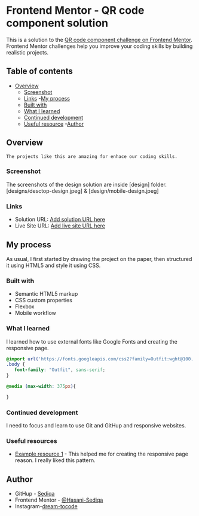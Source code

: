 # Frontend Mentor - QR code component solution

This is a solution to the [QR code component challenge on Frontend Mentor](https://www.frontendmentor.io/challenges/qr-code-component-iux_sIO_H). Frontend Mentor challenges help you improve your coding skills by building realistic projects. 

## Table of contents

- [Overview](#overview)
  - [Screenshot](#screenshot)
  - [Links](#links)
  -[My process](#)
  - [Built with](#)
  - [What I learned](# )
  - [Continued development](#continued-development)
  - [Useful resource](#)
  -[Author](#)

## Overview
    The projects like this are amazing for enhace our coding skills.

### Screenshot
The screenshots of the design solution are inside [design] folder.
[designs/desctop-design.jpeg] & [design/mobile-design.jpeg]

### Links

- Solution URL: [Add solution URL here](https://your-solution-url.com)
- Live Site URL: [Add live site URL here](https://your-live-site-url.com)

## My process
 As usual, I first started by drawing the project  on the paper, then structured it using HTML5 and style it using CSS.

### Built with

- Semantic HTML5 markup
- CSS custom properties
- Flexbox
- Mobile workflow

### What I learned

I learned how to use external fonts like Google Fonts and creating the responsive page.


```css
@import url('https://fonts.googleapis.com/css2?family=Outfit:wght@100..900&display=swap');
.body {
   font-family: "Outfit", sans-serif;
}

@media (max-width: 375px){

}
```



### Continued development
I need to focus and learn to use Git and GitHup and responsive websites.

### Useful resources

- [Example resource 1](https://www.w3schools.com/css/css_rwd_mediaqueries.asp) - This helped me for creating the responsive page reason. I really liked this pattern.

## Author

- GitHup - [Sediqa](https://github.com/Hasani-Sediqa)
- Frontend Mentor - [@Hasani-Sediqa](https://www.frontendmentor.io/profile/Hasani-Sediqa)
- Instagram-[dream-tocode](https://www.instagram.com/dream_tocode/profilecard/?igsh=MW1hcW1oamN4anRiMQ== )

